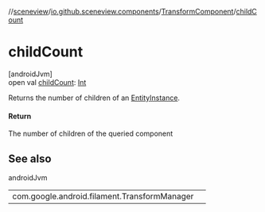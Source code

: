 //[sceneview](../../../index.md)/[io.github.sceneview.components](../index.md)/[TransformComponent](index.md)/[childCount](child-count.md)

# childCount

[androidJvm]\
open val [childCount](child-count.md): [Int](https://kotlinlang.org/api/latest/jvm/stdlib/kotlin/-int/index.html)

Returns the number of children of an [EntityInstance](../index.md#-275222848%2FClasslikes%2F-1571379623).

#### Return

The number of children of the queried component

## See also

androidJvm

| | |
|---|---|
| com.google.android.filament.TransformManager |  |
